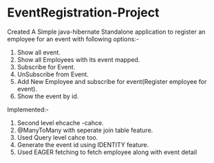 # EventRegistration-Project
Created A Simple java-hibernate Standalone application to register an employee for an event with 
following options:-

1.  Show all event.
2.  Show all Employees with its event mapped.
3.  Subscribe for Event.
4.  UnSubscribe from Event.
5.  Add New Employee and subscribe for event(Register employee for event).
6.  Show the event by id.
 
 Implemented:-
1. Second level ehcache -cahce.
2. @ManyToMany with seperate join table feature.
3. Used Query level cahce too.
4. Generate the event id using IDENTITY feature.
5. Used EAGER fetching to fetch employee along with event detail 

